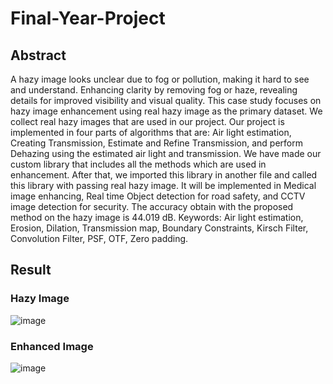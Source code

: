 # Final-Year-Project
## Abstract
A hazy image looks unclear due to fog or pollution, making it hard to see and understand. 
Enhancing clarity by removing fog or haze, revealing details for improved visibility and 
visual quality. This case study focuses on hazy image enhancement using real hazy image 
as the primary dataset. We collect real hazy images that are used in our project. Our project 
is implemented in four parts of algorithms that are: Air light estimation, Creating 
Transmission, Estimate and Refine Transmission, and perform Dehazing using the 
estimated air light and transmission. We have made our custom library that includes all the 
methods which are used in enhancement. After that, we imported this library in another file 
and called this library with passing real hazy image. It will be implemented in Medical 
image enhancing, Real time Object detection for road safety, and CCTV image detection 
for security. The accuracy obtain with the proposed method on the hazy image is 44.019
dB.
Keywords: Air light estimation, Erosion, Dilation, Transmission map, Boundary 
Constraints, Kirsch Filter, Convolution Filter, PSF, OTF, Zero padding.

## Result
### Hazy Image 
![image](https://github.com/user-attachments/assets/dd2dc8ff-87d7-4e93-9242-267cd444aa42)

### Enhanced Image
![image](https://github.com/user-attachments/assets/5e172e57-d93e-4490-8379-03e3f5430933)

